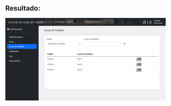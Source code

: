## Resultado:

![Layout](https://github.com/matheusfilipebb/prova-tecnica/blob/master/layout.png?raw=true)